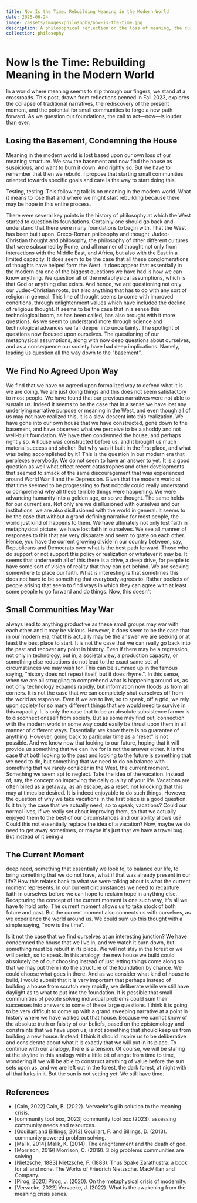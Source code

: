 ```yaml
---
title: Now Is the Time: Rebuilding Meaning in the Modern World
date: 2025-06-24
image: /assets/images/philosophy/now-is-the-time.jpg
description: A philosophical reflection on the loss of meaning, the current moment, and rebuilding through small communities.
collection: philosophy
---
```


# Now Is the Time: Rebuilding Meaning in the Modern World

In a world where meaning seems to slip through our fingers, we stand at a crossroads. This post, drawn from reflections penned in Fall 2023, explores the collapse of traditional narratives, the rediscovery of the present moment, and the potential for small communities to forge a new path forward. As we question our foundations, the call to act—now—is louder than ever.

## Losing the Basement, Condemning the House

Meaning in the modern world is lost based upon our own loss of our meaning structure. We saw the basement and now find the house as suspicious, and want to burn it down. And rightly so. But we have to remember that then we rebuild. I propose that starting small communities oriented towards specific goals and care is the way to start doing this.

Testing, testing. This following talk is on meaning in the modern world. What it means to lose that and where we might start rebuilding because there may be hope in this entire process.

There were several key points in the history of philosophy at which the West started to question its foundations. Certainly one should go back and understand that there were many foundations to begin with. That the West has been built upon. Greco-Roman philosophy and thought, Judeo-Christian thought and philosophy, the philosophy of other different cultures that were subsumed by Rome, and all manner of thought not only from interactions with the Middle East, and Africa, but also with the East in a limited capacity. It does seem to be the case that all these conglomerations of thoughts have helped form the West. It does appear that essentially in the modern era one of the biggest questions we have had is how we can know anything. We question all of the metaphysical assumptions, which is that God or anything else exists. And hence, we are questioning not only our Judeo-Christian roots, but also anything that has to do with any sort of religion in general. This line of thought seems to come with improved conditions, through enlightenment values which have included the decline of religious thought. It seems to be the case that in a sense this technological boom, as has been called, has also brought with it more questions. As we seem to understand more through science and technological advances we fall deeper into uncertainty. The spotlight of questions now focused upon ourselves. The questioning of our metaphysical assumptions, along with now deep questions about ourselves, and as a consequence our society have had deep implications. Namely, leading us question all the way down to the "basement".

## We Find No Agreed Upon Way

We find that we have no agreed upon formalized way to defend what it is we are doing. We are just doing things and this does not seem satisfactory to most people. We have found that our previous narratives were not able to sustain us. Indeed it seems to be the case that in a sense we have lost any underlying narrative purpose or meaning in the West, and even though all of us may not have realized this, it is a slow descent into this realization. We have gone into our own house that we have constructed, gone down to the basement, and have observed what we perceive to be a shoddy and not well-built foundation. We have then condemned the house, and perhaps rightly so. A house was constructed before us, and it brought us much material success and shelter. But why was it built in the first place, and what was being accomplished by it? This is the question in our modern era that perplexes everybody. We do not seem to have an answer to yet. It is a good question as well what effect recent catastrophes and other developments that seemed to smack of the same discouragement that was experienced around World War II and the Depression. Given that the modern world at that time seemed to be progressing so fast nobody could really understand or comprehend why all these terrible things were happening. We were advancing humanity into a golden age, or so we thought. The same holds for our current era. Not only are we disillusioned with ourselves and our institutions, we are also disillusioned with the world in general. It seems to be the case that without a grand defining narrative for most people, the world just kind of happens to them. We have ultimately not only lost faith in metaphysical picture, we have lost faith in ourselves. We see all manner of responses to this that are very disparate and seem to grate on each other. Hence, you have the current growing divide in our country between, say, Republicans and Democrats over what is the best path forward. Those who do support or not support this policy or realization or whatever it may be. It seems that underneath all of this there is a drive, a deep drive, for people to have some sort of vision of reality that they can get behind. We are seeking somewhere to place our faith. What is interesting is that sometimes this does not have to be something that everybody agrees to. Rather pockets of people arising that seem to find ways in which they can agree with at least some people to go forward and do things. Now, this doesn't

## Small Communities May War

always lead to anything productive as these small groups may war with each other and it may be vicious. However, it does seem to be the case that in our modern era, that this actually may be the answer we are seeking or at least the best place to start. It is not the case that we can really go back into the past and recover any point in history. Even if there may be a regression, not only in technology, but in, a societal view, a production capacity, or something else reductions do not lead to the exact same set of circumstances we may wish for. This can be summed up in the famous saying, "history does not repeat itself, but it does rhyme.". In this sense, when we are all struggling to comprehend what is happening around us, as not only technology expands rapidly, but information now floods us from all corners. It is not the case that we can completely shut ourselves off from the world as response. Even if we are to live, so to speak, off a grid, we rely upon society for so many different things that we would need to survive in this capacity. It is only the case that to be an absolute subsistence farmer is to disconnect oneself from society. But as some may find out, connection with the modern world in some way could easily be thrust upon them in all manner of different ways. Essentially, we know there is no guarantee of anything. However, going back to particular time as a "reset" is not possible. And we know now that looking to our future, hoping that it will provide us something that we can live for is not the answer either. It is the case that both looking to the past and looking to the future is something that we need to do, but something that we need to do on balance with something that we rarely consider in the West, the current moment. Something we seem apt to neglect. Take the idea of the vacation. Instead of, say, the concept on improving the daily quality of your life. Vacations are often billed as a getaway, as an escape, as a reset. not knocking that this may at times be desired. It is indeed enjoyable to do such things. However, the question of why we take vacations in the first place is a good question. Is it truly the case that we actually need, so to speak, vacations? Could our normal lives, if we really set about improving them, so that we actually enjoyed them to the best of our circumstances and our ability allows us? Could this not essentially replace the idea of a vacation? Now, maybe we do need to get away sometimes, or maybe it's just that we have a travel bug. But instead of it being a

## The Current Moment

deep need, something that essentially we look to, to balance our life, to bring something that we do not have, what if that was already present in our life? How this relates back to what we were talking about is what the current moment represents. In our current circumstances we need to recapture faith in ourselves before we can hope to reclaim hope in anything else. Recapturing the concept of the current moment is one such way, it's all we have to hold onto. The current moment allows us to take stock of both future and past. But the current moment also connects us with ourselves, as we experience the world around us. We could sum up this thought with a simple saying, "now is the time".

Is it not the case that we find ourselves at an interesting junction? We have condemned the house that we live in, and we watch it burn down, but something must be rebuilt in its place. We will not stay in the forest or we will perish, so to speak. In this analogy, the new house we build could absolutely be of our choosing instead of just letting things come along so that we may put them into the structure of the foundation by chance. We could choose what goes in there. And as we consider what kind of house to build, I would submit that it is very important that perhaps instead of building a house from scratch very rapidly, we deliberate while we still have daylight as to what to put into the foundation. It is possible that small communities of people solving individual problems could sum their successes into answers to some of these large questions. I think it is going to be very difficult to come up with a grand sweeping narrative at a point in history where we have walked out that house. Because we cannot know of the absolute truth or falsity of our beliefs, based on the epistemology and constraints that we have upon us, is not something that should keep us from building a new house. Instead, I think it should inspire us to be deliberative and considerate about what it is exactly that we will put in its place. To continue with our analogy, there is a tension. Of course, we will be staring at the skyline in this analogy with a little bit of angst from time to time, wondering if we will be able to construct anything of value before the sun sets upon us, and we are left out in the forest, the dark forest, at night with all that lurks in it. But the sun is not setting yet. We still have time.

## References
- [Cain, 2022] Cain, B. (2022). Vervaeke's glib solution to the meaning crisis.
- [community tool box, 2023] community tool box (2023). assessing community needs and resources.
- [Gouillart and Billings, 2013] Gouillart, F. and Billings, D. (2013). community powered problem solving.
- [Malik, 2014] Malik, K. (2014). The enlightenment and the death of god.
- [Morrison, 2019] Morrison, C. (2019). 3 big problems communities are solving.
- [Nietzsche, 1883] Nietzsche, F. (1883). Thus Spake Zarathustra: a book for all and none. The Works of Friedrich Nietzsche. MacMillan and Company.
- [Pirog, 2020] Pirog, J. (2020). On the metaphysical crisis of modernity.
- [Vervaeke, 2022] Vervaeke, J. (2022). What is the awakening from the meaning crisis series.
</xaiArtifact>